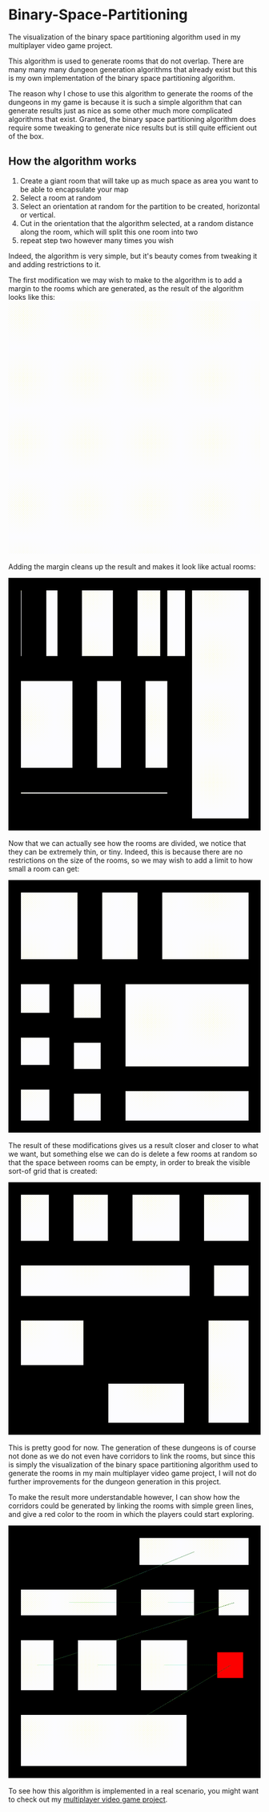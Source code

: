 # Binary-Space-Partitioning
The visualization of the binary space partitioning algorithm used in my multiplayer video game project.

This algorithm is used to generate rooms that do not overlap. There are many many many dungeon generation algorithms that already exist but this is my own implementation of the binary space partitioning algorithm.

The reason why I chose to use this algorithm to generate the rooms of the dungeons in my game is because it is such a simple algorithm that can generate results just as nice as some other much more complicated algorithms that exist. Granted, the binary space partitioning algorithm does require some tweaking to generate nice results but is still quite efficient out of the box.

## How the algorithm works
1. Create a giant room that will take up as much space as area you want to be able to encapsulate your map
2. Select a room at random
3. Select an orientation at random for the partition to be created, horizontal or vertical.
4. Cut in the orientation that the algorithm selected, at a random distance along the room, which will split this one room into two
5. repeat step two however many times you wish

Indeed, the algorithm is very simple, but it's beauty comes from tweaking it and adding restrictions to it.

The first modification we may wish to make to the algorithm is to add a margin to the rooms which are generated, as the result of the algorithm looks like this:
![](binary_space_partitioning5.gif)

Adding the margin cleans up the result and makes it look like actual rooms:

![](binary_space_partitioning4.gif)

Now that we can actually see how the rooms are divided, we notice that they can be extremely thin, or tiny. Indeed, this is because there are no restrictions on the size of the rooms, so we may wish to add a limit to how small a room can get:

![](binary_space_partitioning3.gif)

The result of these modifications gives us a result closer and closer to what we want, but something else we can do is delete a few rooms at random so that the space between rooms can be empty, in order to break the visible sort-of grid that is created:

![](binary_space_partitioning2.gif)

This is pretty good for now. The generation of these dungeons is of course not done as we do not even have corridors to link the rooms, but since this is simply the visualization of the binary space partitioning algorithm used to generate the rooms in my main multiplayer video game project, I will not do further improvements for the dungeon generation in this project.

To make the result more understandable however, I can show how the corridors could be generated by linking the rooms with simple green lines, and give a red color to the room in which the players could start exploring.

![](binary_space_partitioning1.gif)

To see how this algorithm is implemented in a real scenario, you might want to check out my [multiplayer video game project](https://github.com/catalexandre/Mutliplayer-Game-Project).
